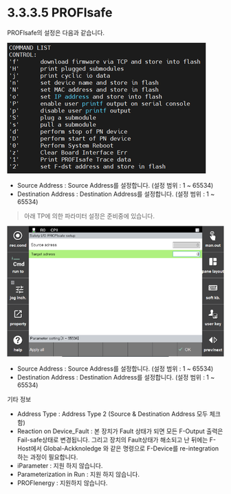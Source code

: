 ﻿# 3.3.3.5 PROFIsafe

PROFIsafe의 설정은 다음과 같습니다.

![Profisafe Consol Image](../../../_assets/safetyio_profisafe/BD671_console.PNG)

 - Source Address : Source Address를 설정합니다. (설정 범위 : 1 ~ 65534)
 - Destination Address : Destination Address를 설정합니다. (설정 범위 : 1 ~ 65534)

> 아래 TP에 의한 파라미터 설정은 준비중에 있습니다.

![Profisafe TP Image](../../../_assets/safetyio_profisafe/profisafe.PNG)

 - Source Address : Source Address를 설정합니다. (설정 범위 : 1 ~ 65534)
 - Destination Address : Destination Address를 설정합니다. (설정 범위 : 1 ~ 65534)

기타 정보
 - Address Type :  Address Type 2 (Source & Destination Address 모두 체크함)
 - Reaction on Device_Fault : 본 장치가 Fault 상태가 되면 모든 F-Output 출력은 Fail-safe상태로 변경됩니다. 그리고 장치의 Fault상태가 해소되고 난 뒤에는 F-Host에서 Global-Ackknoledge 와 같은 명령으로 F-Device를 re-integration 하는 과정이 필요합니다.
 - iParameter : 지원 하지 않습니다.
 - Parameterization in Run : 지원 하지 않습니다.
 - PROFIenergy : 지원하지 않습니다.